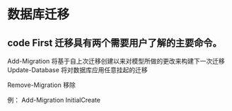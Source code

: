 ﻿# 数据库迁移 

## code First 迁移具有两个需要用户了解的主要命令。
Add-Migration 将基于自上次迁移创建以来对模型所做的更改来构建下一次迁移
Update-Database 将对数据库应用任意挂起的迁移

Remove-Migration 移除

例：
Add-Migration InitialCreate